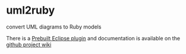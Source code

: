 uml2ruby
========

convert UML diagrams to Ruby models

There is a [Prebuilt Eclipse plugin](http://uiuc-cs428.github.io/uml2ruby/) and documentation is available on the [github project wiki](https://github.com/uiuc-cs428/uml2ruby/wiki/UML-to-Ruby-syntax)
